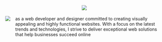 <h1 align="center">
  <a href="https://git.io/typing-svg">
    <img src="https://readme-typing-svg.herokuapp.com/?lines=Hello,+There!+%F0%9F%91%8B;This+is+Hein+Soe....;Nice+to+meet+you!&center=true&size=30">
  </a>
</h1>

<!-- ![profilewiew](https://komarev.com/ghpvc/?username=hheinsoee&color=brightgreen)-->

<!--- ### StarDev Ranking

<a href="https://stardev.io/developers/said7388"><img alt="Check out hheinsoee's profile on stardev.io" src="https://stardev.io/developers/hheinsoee/badge/languages/locality.svg" /></a>

--->
<div style="display:flex; gap:16px;">
<img src="https://github-readme-stats.vercel.app/api/top-langs/?username=hheinsoee&layout=compact&theme=merko&hide_border=true&&langs_count=6" /> 
<div>
 as a web developer and designer committed to creating visually appealing and highly functional websites. With a focus on the latest trends and technologies, I strive to deliver exceptional web solutions that help businesses succeed online
</div>
</div>
<!-- <img  src="https://github-readme-stats.vercel.app/api?username=hheinsoee&show_icons=true&theme=merko&hide_border=true" /> -->
